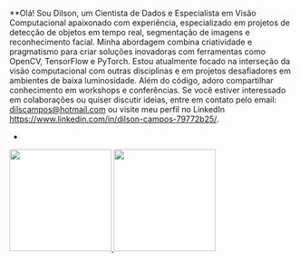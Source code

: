 
**Olá! Sou Dilson, um Cientista de Dados e Especialista em Visão Computacional apaixonado com experiência, especializado em projetos de detecção de objetos em tempo real, segmentação de imagens e reconhecimento facial. Minha abordagem combina criatividade e pragmatismo para criar soluções inovadoras com ferramentas como OpenCV, TensorFlow e PyTorch. Estou atualmente focado na interseção da visão computacional com outras disciplinas e em projetos desafiadores em ambientes de baixa luminosidade. Além do código, adoro compartilhar conhecimento em workshops e conferências. Se você estiver interessado em colaborações ou quiser discutir ideias, entre em contato pelo email: dilscampos@hotmail.com ou visite meu perfil no LinkedIn https://www.linkedin.com/in/dilson-campos-79772b25/.
- <div align="center">
  <a href="https://github.com/DilsonCampos">
   
 <img height="180em" src="https://github-readme-stats.vercel.app/api?username=DilsonCampos&theme=noctis_minimusk&show_icons=true"/>
  <img height="180em" src="https://github-readme-stats.vercel.app/api/top-langs/?username=DilsonCampos&layout=compact&langs_count=7&themenoctis_minimus"/>
  </div
    
    
    
